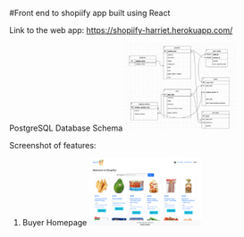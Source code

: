 #Front end to shopiify app built using React

Link to the web app:
https://shopiify-harriet.herokuapp.com/

PostgreSQL Database Schema
<img
  src="./screenshots_readme/database_schema.png"
  alt="database"
  title="Database Schema"
  style="display: inline-block; margin: 0 auto; max-width: 200px">

Screenshot of features:
1. Buyer Homepage
<img
  src="./screenshots_readme/BuyerHomePage.png"
  alt="database"
  title="Database Schema"
  style="display: inline-block; margin: 0 auto; max-width: 200px">